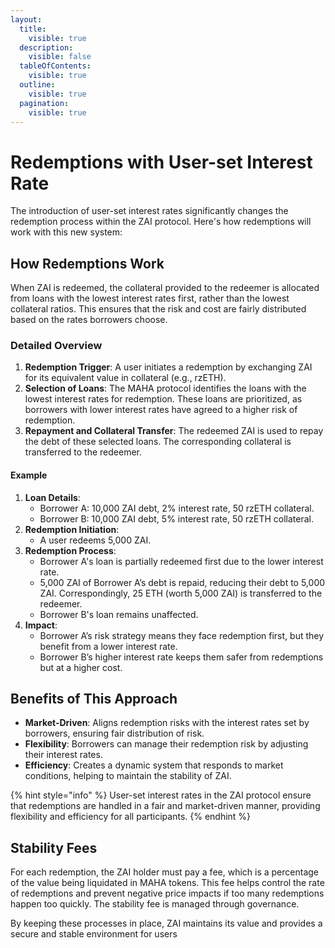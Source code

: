 ```yaml
---
layout:
  title:
    visible: true
  description:
    visible: false
  tableOfContents:
    visible: true
  outline:
    visible: true
  pagination:
    visible: true
---
```


# Redemptions with User-set Interest Rate

The introduction of user-set interest rates significantly changes the redemption process within the ZAI protocol. Here's how redemptions will work with this new system:

## How Redemptions Work

When ZAI is redeemed, the collateral provided to the redeemer is allocated from loans with the lowest interest rates first, rather than the lowest collateral ratios. This ensures that the risk and cost are fairly distributed based on the rates borrowers choose.

### Detailed Overview

1. **Redemption Trigger**: A user initiates a redemption by exchanging ZAI for its equivalent value in collateral (e.g., rzETH).
2. **Selection of Loans**: The MAHA protocol identifies the loans with the lowest interest rates for redemption. These loans are prioritized, as borrowers with lower interest rates have agreed to a higher risk of redemption.
3. **Repayment and Collateral Transfer**: The redeemed ZAI is used to repay the debt of these selected loans. The corresponding collateral is transferred to the redeemer.

#### Example

1. **Loan Details**:
   * Borrower A: 10,000 ZAI debt, 2% interest rate, 50 rzETH collateral.
   * Borrower B: 10,000 ZAI debt, 5% interest rate, 50 rzETH collateral.
2. **Redemption Initiation**:
   * A user redeems 5,000 ZAI.
3. **Redemption Process**:
   * Borrower A's loan is partially redeemed first due to the lower interest rate.
   * 5,000 ZAI of Borrower A’s debt is repaid, reducing their debt to 5,000 ZAI. Correspondingly, 25 ETH (worth 5,000 ZAI) is transferred to the redeemer.
   * Borrower B's loan remains unaffected.
4. **Impact**:
   * Borrower A’s risk strategy means they face redemption first, but they benefit from a lower interest rate.
   * Borrower B’s higher interest rate keeps them safer from redemptions but at a higher cost.

## Benefits of This Approach

* **Market-Driven**: Aligns redemption risks with the interest rates set by borrowers, ensuring fair distribution of risk.
* **Flexibility**: Borrowers can manage their redemption risk by adjusting their interest rates.
* **Efficiency**: Creates a dynamic system that responds to market conditions, helping to maintain the stability of ZAI.

{% hint style="info" %}
User-set interest rates in the ZAI protocol ensure that redemptions are handled in a fair and market-driven manner, providing flexibility and efficiency for all participants.
{% endhint %}

## Stability Fees

For each redemption, the ZAI holder must pay a fee, which is a percentage of the value being liquidated in MAHA tokens. This fee helps control the rate of redemptions and prevent negative price impacts if too many redemptions happen too quickly. The stability fee is managed through governance.

By keeping these processes in place, ZAI maintains its value and provides a secure and stable environment for users
